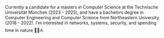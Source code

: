 Currently a candidate for a masters in Computer Science at the Technische Universität München (2023 - 2025), and have a bachelors degree in Computer Engineering and Computer Science from Northeastern University (2018 - 2022). I'm interested in networks, systems, security, and spending time in nature 🎿🏃⛵️
<!--
**ddritzenhoff/ddritzenhoff** is a ✨ _special_ ✨ repository because its `README.md` (this file) appears on your GitHub profile.

Here are some ideas to get you started:

- 🔭 I’m currently working on ...
- 🌱 I’m currently learning ...
- 👯 I’m looking to collaborate on ...
- 🤔 I’m looking for help with ...
- 💬 Ask me about ...
- 📫 How to reach me: ...
- 😄 Pronouns: ...
- ⚡ Fun fact: ...
-->

